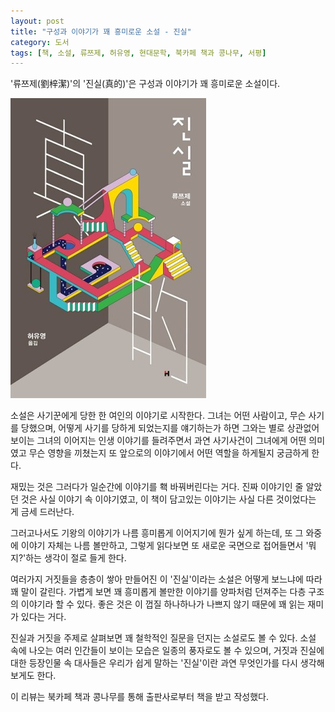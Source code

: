 ```yaml
---
layout: post
title: "구성과 이야기가 꽤 흥미로운 소설 - 진실"
category: 도서
tags: [책, 소설, 류쯔제, 허유영, 현대문학, 북카페 책과 콩나무, 서평]
---
```


'류쯔제(劉梓潔)'의
'진실(真的)'은
구성과 이야기가 꽤 흥미로운 소설이다.

![표지](/images/the-true-book-h480.jpg)

소설은 사기꾼에게 당한 한 여인의 이야기로 시작한다.
그녀는 어떤 사람이고,
무슨 사기를 당했으며,
어떻게 사기를 당하게 되었는지를 얘기하는가 하면
그와는 별로 상관없어보이는 그녀의 이어지는 인생 이야기를 들려주면서
과연 사기사건이 그녀에게 어떤 의미였고 무슨 영향을 끼쳤는지
또 앞으로의 이야기에서 어떤 역할을 하게될지 궁금하게 한다.

재밌는 것은 그러다가 일순간에 이야기를 홱 바꿔버린다는 거다.
진짜 이야기인 줄 알았던 것은 사실 이야기 속 이야기였고,
이 책이 담고있는 이야기는 사실 다른 것이었다는 게 금세 드러난다.

그러고나서도 기왕의 이야기가 나름 흥미롭게 이어지기에 뭔가 싶게 하는데,
또 그 와중에 이야기 자체는 나름 볼만하고,
그렇게 읽다보면 또 새로운 국면으로 접어들면서 '뭐지?'하는 생각이 절로 들게 한다.

여러가지 거짓들을 층층이 쌓아 만들어진 이 '진실'이라는 소설은
어떻게 보느냐에 따라 꽤 말이 갈린다.
가볍게 보면 꽤 흥미롭게 볼만한 이야기를 양파처럼 던져주는 다층 구조의 이야기라 할 수 있다.
좋은 것은 이 껍질 하나하나가 나쁘지 않기 때문에 꽤 읽는 재미가 있다는 거다.

진실과 거짓을 주제로 살펴보면 꽤 철학적인 질문을 던지는 소설로도 볼 수 있다.
소설 속에 나오는 여러 인간들이 보이는 모습은 일종의 풍자로도 볼 수 있으며,
거짓과 진실에 대한 등장인물 속 대사들은
우리가 쉽게 말하는 '진실'이란 과연 무엇인가를 다시 생각해보게도 한다.



<div class="im im-info">
이 리뷰는 북카페 책과 콩나무를 통해 출판사로부터 책을 받고 작성했다.
</div>
